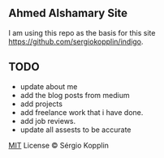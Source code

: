 ## Ahmed Alshamary Site

I am using this repo as the basis for this site https://github.com/sergiokopplin/indigo.


## TODO
- update about me
- add the blog posts from medium
- add projects
- add freelance work that i have done.
- add job reviews.
- update all assests to be accurate


[MIT](http://kopplin.mit-license.org/) License © Sérgio Kopplin
